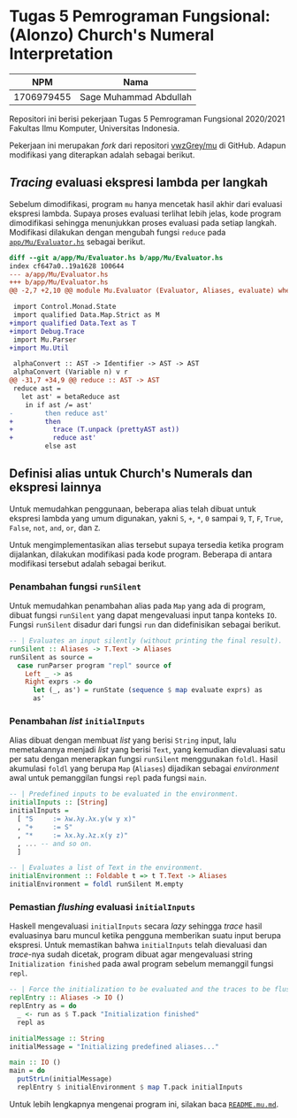 # Tugas 5 Pemrograman Fungsional: (Alonzo) Church's Numeral Interpretation

| NPM        | Nama                   |
| ---        | ---------------------- |
| 1706979455 | Sage Muhammad Abdullah |

Repositori ini berisi pekerjaan Tugas 5 Pemrograman Fungsional 2020/2021
Fakultas Ilmu Komputer, Universitas Indonesia.

Pekerjaan ini merupakan *fork* dari repositori [vwzGrey/mu][mu] di GitHub.
Adapun modifikasi yang diterapkan adalah sebagai berikut.

## *Tracing* evaluasi ekspresi lambda per langkah

Sebelum dimodifikasi, program `mu` hanya mencetak hasil akhir dari evaluasi
ekspresi lambda. Supaya proses evaluasi terlihat lebih jelas, kode program
dimodifikasi sehingga menunjukkan proses evaluasi pada setiap langkah.
Modifikasi dilakukan dengan mengubah fungsi `reduce` pada
[`app/Mu/Evaluator.hs`](app/Mu/Evaluator.hs) sebagai berikut.

```diff
diff --git a/app/Mu/Evaluator.hs b/app/Mu/Evaluator.hs
index cf647a0..19a1628 100644
--- a/app/Mu/Evaluator.hs
+++ b/app/Mu/Evaluator.hs
@@ -2,7 +2,10 @@ module Mu.Evaluator (Evaluator, Aliases, evaluate) where

 import Control.Monad.State
 import qualified Data.Map.Strict as M
+import qualified Data.Text as T
+import Debug.Trace
 import Mu.Parser
+import Mu.Util

 alphaConvert :: AST -> Identifier -> AST -> AST
 alphaConvert (Variable n) v r
@@ -31,7 +34,9 @@ reduce :: AST -> AST
 reduce ast =
   let ast' = betaReduce ast
    in if ast /= ast'
-        then reduce ast'
+        then
+          trace (T.unpack (prettyAST ast))
+          reduce ast'
         else ast
```

## Definisi alias untuk Church's Numerals dan ekspresi lainnya

Untuk memudahkan penggunaan, beberapa alias telah dibuat untuk ekspresi lambda
yang umum digunakan, yakni `S`, `+`, `*`, `0` sampai `9`, `T`, `F`, `True`,
`False`, `not`, `and`, `or`, dan `Z`.

Untuk mengimplementasikan alias tersebut supaya tersedia ketika program
dijalankan, dilakukan modifikasi pada kode program. Beberapa di antara
modifikasi tersebut adalah sebagai berikut.

### Penambahan fungsi `runSilent`

Untuk memudahkan penambahan alias pada `Map` yang ada di program, dibuat
fungsi `runSilent` yang dapat mengevaluasi input tanpa konteks `IO`.
Fungsi `runSilent` disadur dari fungsi `run` dan didefinisikan sebagai berikut.

```haskell
-- | Evaluates an input silently (without printing the final result).
runSilent :: Aliases -> T.Text -> Aliases
runSilent as source =
  case runParser program "repl" source of
    Left _ -> as
    Right exprs -> do
      let (_, as') = runState (sequence $ map evaluate exprs) as
      as'
```

### Penambahan *list* `initialInputs`

Alias dibuat dengan membuat *list* yang berisi `String` input, lalu
memetakannya menjadi *list* yang berisi `Text`, yang kemudian dievaluasi satu
per satu dengan menerapkan fungsi `runSilent` menggunakan `foldl`. Hasil
akumulasi `foldl` yang berupa `Map` (`Aliases`) dijadikan sebagai *environment*
awal untuk pemanggilan fungsi `repl` pada fungsi `main`.

```haskell
-- | Predefined inputs to be evaluated in the environment.
initialInputs :: [String]
initialInputs =
  [ "S     := λw.λy.λx.y(w y x)"
  , "+     := S"
  , "*     := λx.λy.λz.x(y z)"
  , ... -- and so on.
  ]

-- | Evaluates a list of Text in the environment.
initialEnvironment :: Foldable t => t T.Text -> Aliases
initialEnvironment = foldl runSilent M.empty
```

### Pemastian *flushing* evaluasi `initialInputs`

Haskell mengevaluasi `initialInputs` secara *lazy* sehingga *trace* hasil
evaluasinya baru muncul ketika pengguna memberikan suatu input berupa ekspresi.
Untuk memastikan bahwa `initialInputs` telah dievaluasi dan *trace*-nya sudah
dicetak, program dibuat agar mengevaluasi string `Initialization finished` pada
awal program sebelum memanggil fungsi `repl`.

```haskell
-- | Force the initialization to be evaluated and the traces to be flushed.
replEntry :: Aliases -> IO ()
replEntry as = do
  _ <- run as $ T.pack "Initialization finished"
  repl as

initialMessage :: String
initialMessage = "Initializing predefined aliases..."

main :: IO ()
main = do
  putStrLn(initialMessage)
  replEntry $ initialEnvironment $ map T.pack initialInputs
```

Untuk lebih lengkapnya mengenai program ini, silakan baca
[`README.mu.md`](README.mu.md).

[mu]: https://github.com/vzwGrey/mu
